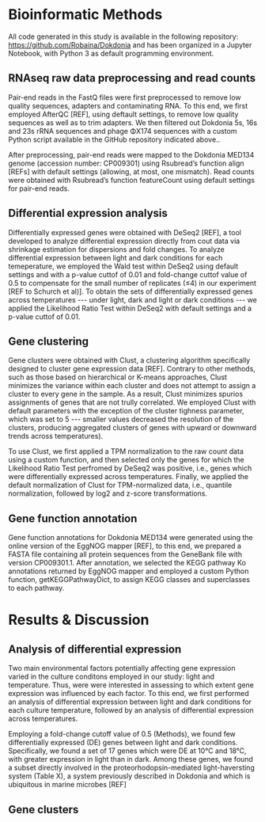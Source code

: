 # Bioinformatic Methods
All code generated in this study is available in the following repository: https://github.com/Robaina/Dokdonia and has been organized in a Jupyter Notebook, with Python 3 as default programming environment.

## RNAseq raw data preprocessing and read counts
Pair-end reads in the FastQ files were first preprocessed to remove low quality sequences, adapters and contaminating RNA. To this end, we first employed AfterQC [REF], using deftault settings, to remove low quality sequences as well as to trim adapters. We then filtered out Dokdonia 5s, 16s and 23s rRNA sequences and phage ΦX174 sequences with a custom Python script available in the GitHub repository indicated above..

After preprocessing, pair-end reads were mapped to the Dokdonia MED134 genome (accession number: CP009301) using Rsubread’s function align [REFs] with default settings (allowing, at most, one mismatch). Read counts were obtained with Rsubread’s function featureCount using default settings for pair-end reads.

## Differential expression analysis
Differentially expressed genes were obtained with DeSeq2 [REF], a tool developed to analyze differential expression directly from cout data via shrinkage estimation for dispersions and fold changes. To analyze differential expression between light and dark conditions for each temeperature, we employed the Wald test within DeSeq2 using default settings and with a p-value cuttof of 0.01 and fold-change cuttof value of 0.5 to compensate for the small number of replicates (≤4) in our experiment [REF to Schurch et al)]. To obtain the sets of differentially expressed genes across temperatures --- under light, dark and light or dark conditions --- we applied the Likelihood Ratio Test within DeSeq2 with default settings and a p-value cuttof of 0.01.

## Gene clustering
Gene clusters were obtained with Clust, a clustering algorithm specifically designed to cluster gene expression data [REF]. Contrary to other methods, such as those based on hierarchical or K-means approaches, Clust minimizes the variance within each cluster and does not attempt to assign a cluster to every gene in the sample. As a result, Clust minimizes spurios assignments of genes that are not trully correlated. We employed Clust with default parameters with the exception of the cluster tighness parameter, which was set to 5 --- smaller values decreased the resolution of the clusters, producing aggregated clusters of genes with upward or downward trends across temperatures).

To use Clust, we first applied a TPM normalization to the raw count data using a custom function, and then selected only the genes for which the Likelihood Ratio Test perfromed by DeSeq2 was positive, i.e., genes which were differentially expressed across temperatures. Finally, we applied the default normalization of Clust for TPM-normalized data, i.e., quantile normalization, followed by log2 and z-score transformations.

## Gene function annotation
Gene function annotations for Dokdonia MED134 were generated using the online version of the EggNOG mapper [REF], to this end, we prepared a FASTA file containing all protein sequences from the GeneBank file with version CP009301.1. After annotation, we selected the KEGG pathway Ko annotations returned by EggNOG mapper and employed a custom Python function, getKEGGPathwayDict, to assign KEGG classes and superclasses to each pathway.

# Results & Discussion

## Analysis of differential expression
Two main environmental factors potentially affecting gene expression varied in the culture conditons employed in our study: light and temperature. Thus, were were interested in assessing to which extent gene expression was influenced by each factor. To this end, we first performed an analysis of differential expression between light and dark conditions for each culture temperature, followed by an analysis of differential expression across temperatures.

Employing a fold-change cutoff value of 0.5 (Methods), we found few differentially expressed (DE) genes between light and dark conditions. Specifically, we found a set of 17 genes which were DE at 10°C and 18°C, with greater expression in light than in dark. Among these genes, we found a subset directly involved in the proteorhodopsin-mediated light-haversting system (Table X), a system previously described in Dokdonia and which is ubiquitous in marine microbes [REF]

## Gene clusters
